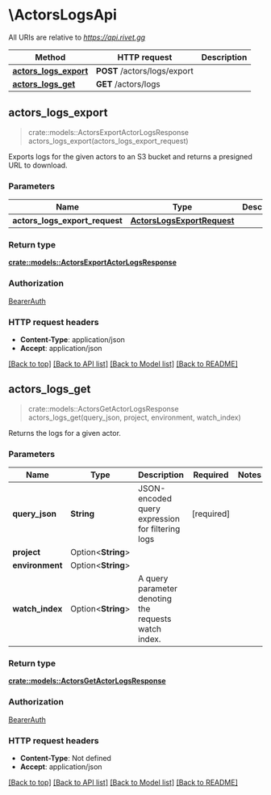 # \ActorsLogsApi

All URIs are relative to *https://api.rivet.gg*

Method | HTTP request | Description
------------- | ------------- | -------------
[**actors_logs_export**](ActorsLogsApi.md#actors_logs_export) | **POST** /actors/logs/export | 
[**actors_logs_get**](ActorsLogsApi.md#actors_logs_get) | **GET** /actors/logs | 



## actors_logs_export

> crate::models::ActorsExportActorLogsResponse actors_logs_export(actors_logs_export_request)


Exports logs for the given actors to an S3 bucket and returns a presigned URL to download.

### Parameters


Name | Type | Description  | Required | Notes
------------- | ------------- | ------------- | ------------- | -------------
**actors_logs_export_request** | [**ActorsLogsExportRequest**](ActorsLogsExportRequest.md) |  | [required] |

### Return type

[**crate::models::ActorsExportActorLogsResponse**](ActorsExportActorLogsResponse.md)

### Authorization

[BearerAuth](../README.md#BearerAuth)

### HTTP request headers

- **Content-Type**: application/json
- **Accept**: application/json

[[Back to top]](#) [[Back to API list]](../README.md#documentation-for-api-endpoints) [[Back to Model list]](../README.md#documentation-for-models) [[Back to README]](../README.md)


## actors_logs_get

> crate::models::ActorsGetActorLogsResponse actors_logs_get(query_json, project, environment, watch_index)


Returns the logs for a given actor.

### Parameters


Name | Type | Description  | Required | Notes
------------- | ------------- | ------------- | ------------- | -------------
**query_json** | **String** | JSON-encoded query expression for filtering logs | [required] |
**project** | Option<**String**> |  |  |
**environment** | Option<**String**> |  |  |
**watch_index** | Option<**String**> | A query parameter denoting the requests watch index. |  |

### Return type

[**crate::models::ActorsGetActorLogsResponse**](ActorsGetActorLogsResponse.md)

### Authorization

[BearerAuth](../README.md#BearerAuth)

### HTTP request headers

- **Content-Type**: Not defined
- **Accept**: application/json

[[Back to top]](#) [[Back to API list]](../README.md#documentation-for-api-endpoints) [[Back to Model list]](../README.md#documentation-for-models) [[Back to README]](../README.md)


